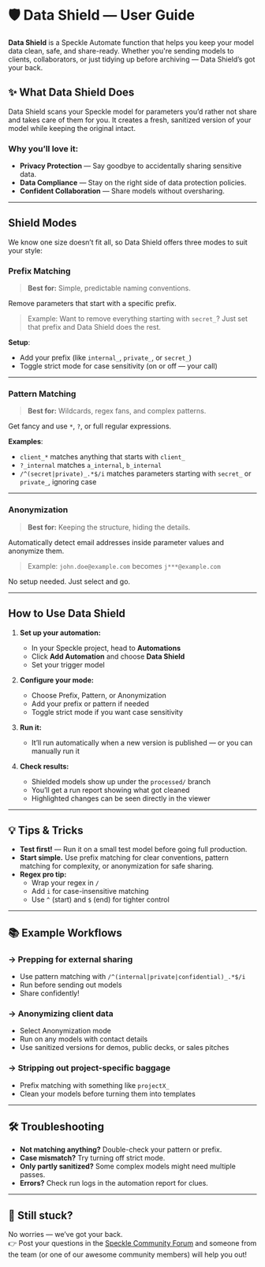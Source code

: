 # 🛡️ Data Shield — User Guide

**Data Shield** is a Speckle Automate function that helps you keep your model data clean, safe, and share-ready. Whether you're sending models to clients, collaborators, or just tidying up before archiving — Data Shield’s got your back.

## ✨ What Data Shield Does

Data Shield scans your Speckle model for parameters you’d rather not share and takes care of them for you. It creates a fresh, sanitized version of your model while keeping the original intact.

### Why you’ll love it:
- **Privacy Protection** — Say goodbye to accidentally sharing sensitive data.
- **Data Compliance** — Stay on the right side of data protection policies.
- **Confident Collaboration** — Share models without oversharing.

---

## Shield Modes

We know one size doesn’t fit all, so Data Shield offers three modes to suit your style:

### Prefix Matching
> **Best for:** Simple, predictable naming conventions.

Remove parameters that start with a specific prefix.
> Example: Want to remove everything starting with `secret_`? Just set that prefix and Data Shield does the rest.

**Setup**:
- Add your prefix (like `internal_`, `private_`, or `secret_`)
- Toggle strict mode for case sensitivity (on or off — your call)

---

### Pattern Matching
> **Best for:** Wildcards, regex fans, and complex patterns.

Get fancy and use `*`, `?`, or full regular expressions.

**Examples**:
- `client_*` matches anything that starts with `client_`
- `?_internal` matches `a_internal`, `b_internal`
- `/^(secret|private)_.*$/i` matches parameters starting with `secret_` or `private_`, ignoring case

---

### Anonymization
> **Best for:** Keeping the structure, hiding the details.

Automatically detect email addresses inside parameter values and anonymize them.
> Example: `john.doe@example.com` becomes `j***@example.com`

No setup needed. Just select and go.

---

## How to Use Data Shield

1. **Set up your automation:**
    - In your Speckle project, head to **Automations**
    - Click **Add Automation** and choose **Data Shield**
    - Set your trigger model

2. **Configure your mode:**
    - Choose Prefix, Pattern, or Anonymization
    - Add your prefix or pattern if needed
    - Toggle strict mode if you want case sensitivity

3. **Run it:**
    - It’ll run automatically when a new version is published — or you can manually run it

4. **Check results:**
    - Shielded models show up under the `processed/` branch
    - You’ll get a run report showing what got cleaned
    - Highlighted changes can be seen directly in the viewer

---
## 💡 Tips & Tricks
- **Test first!** — Run it on a small test model before going full production.
- **Start simple.** Use prefix matching for clear conventions, pattern matching for complexity, or anonymization for safe sharing.
- **Regex pro tip:**
    - Wrap your regex in `/`
    - Add `i` for case-insensitive matching
    - Use `^` (start) and `$` (end) for tighter control
---
## 📚 Example Workflows

### → Prepping for external sharing
- Use pattern matching with `/^(internal|private|confidential)_.*$/i`
- Run before sending out models
- Share confidently!

### → Anonymizing client data
- Select Anonymization mode
- Run on any models with contact details
- Use sanitized versions for demos, public decks, or sales pitches

### → Stripping out project-specific baggage
- Prefix matching with something like `projectX_`
- Clean your models before turning them into templates

---

## 🛠️ Troubleshooting

- **Not matching anything?** Double-check your pattern or prefix.
- **Case mismatch?** Try turning off strict mode.
- **Only partly sanitized?** Some complex models might need multiple passes.
- **Errors?** Check run logs in the automation report for clues.

---

## 🤔 Still stuck?

No worries — we’ve got your back.  
👉 Post your questions in the [Speckle Community Forum](https://speckle.community) and someone from the team (or one of our awesome community members) will help you out!  
